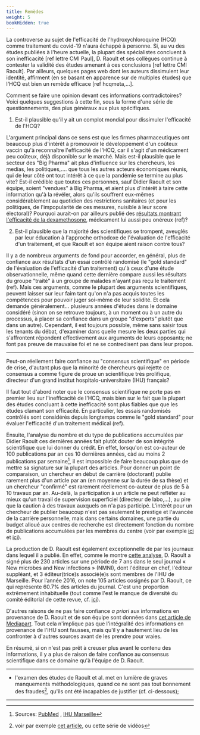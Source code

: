 ```yaml
---
title: Remèdes
weight: 5
bookHidden: true
---
```


La controverse au sujet de l'efficacité de l'hydroxychloroquine (HCQ) comme traitement du covid-19 n'aura échappé à personne. Si, au vu des études publiées à l'heure actuelle, la plupart des spécialistes concluent à son inefficacité [ref lettre CMI Paul], D. Raoult et ses collègues continue à contester la validité des études amenant à ces conclusions [ref lettre CMI Raoult]. Par ailleurs, quelques pages web dont les auteurs dissimulent leur identité, affirment (en se basant en apparence sur de multiples études) que l'HCQ est bien un remède efficace [ref hcqmeta,...].

Comment se faire une opinion devant ces informations contradictoires? 
Voici quelques suggestions à cette fin, sous la forme d'une série de questionnements, des plus généraux aux plus spécifiques.

1. Est-il plausible qu'il y ait un complot mondial pour dissimuler l'efficacité de l'HCQ?

L'argument principal dans ce sens est que les firmes pharmaceutiques ont beaucoup plus d'intérêt à promouvoir le développement d'un coûteux vaccin qu'à reconnaître l'efficacité de l'HCQ, car il s'agit d'un médicament peu coûteux, déjà disponible sur le marché. Mais est-il plausible que le secteur des "Big Pharma" ait plus d'influence sur les chercheurs, les medias, les politiques,.... que tous les autres acteurs économiques réunis, qui de leur côté ont tout intérêt à ce que la pandémie se termine au plus vite? Est-il crédible que toutes ces personnes, sauf Didier Raoult et son équipe, soient "vendues" à Big Pharma, et aient plus d'intérêt à taire cette information qu'à la révéler, alors qu'ils souffrent eux-mêmes considérablement au quotidien des restrictions sanitaires (et pour les politiques, de l'impopularité de ces mesures, nuisible à leur score électoral)?
Pourquoi aurait-on par ailleurs publié des [résultats montrant l'efficacité de la dexamethosone](https://www.recoverytrial.net/news/low-cost-dexamethasone-reduces-death-by-up-to-one-third-in-hospitalised-patients-with-severe-respiratory-complications-of-covid-19), médicament lui aussi peu onéreux (ref)?

2. Est-il plausible que la majorité des scientifiques se trompent, aveuglés par leur éducation à l'approche orthodoxe de l'évaluation de l'efficacité d'un traitement, et que Raoult et son équipe aient raison contre tous?

Il y a de nombreux arguments de fond pour accorder, en général, plus de confiance aux résultats d'un essai contrôlé randomisé (le "gold standard" de l'évaluation de l'efficacité d'un traitement) qu'à ceux d'une étude observationnelle, même quand cette dernière compare aussi les résultats du groupe "traité" à un groupe de malades n'ayant pas reçu le traitement (ref). Mais ces arguments, comme le plupart des arguments scientifiques, peuvent laisser sur leur faim tant qu'on n'a pas acquis toutes les compétences pour pouvoir juger soi-même de leur solidité. Et cela demande généralement... plusieurs années d'études dans le domaine considéré (sinon on se retrouve toujours, à un moment ou à un autre du processus, à placer sa confiance dans un groupe "d'experts" plutôt que dans un autre). Cependant, il est toujours possible, même sans saisir tous les tenants du débat, d'examiner dans quelle mesure les deux parties qui s'affrontent répondent effectivement aux arguments de leurs opposants; ne font pas preuve de mauvaise foi et ne se contredisent pas dans leur propos.  

---

Peut-on réellement faire confiance au "consensus scientifique" en période de crise, d'autant plus que la minorité de chercheurs qui rejette ce consensus a comme figure de proue un scientifique très prolifique, directeur d'un grand institut hospitalo-universitaire (IHU) français?

Il faut tout d'abord noter que le consensus scientifique ne porte pas en premier lieu sur l'inefficacité de l'HCQ, mais bien sur le fait que la plupart des études concluant à cette inefficacité sont plus fiables que que les études clamant son efficacité. En particulier, les essais randomisés contrôlés sont considérés depuis longtemps comme le "gold standard" pour évaluer l'efficacité d'un traitement médical (ref).

Ensuite, l'analyse du nombre et du type de publications accumulées par Didier Raoult ces dernières années fait plutôt douter de son intégrité scientifique que lui donner du crédit. En effet, lorsqu'on est co-auteur de 100 publications par an ces 10 dernières années, càd au moins 2 publications par semaine[^pubraoult], il est impossible de faire beaucoup plus que de mettre sa signature sur la plupart des articles. Pour donner un point de comparaison, un chercheur en début de carrière (doctorant) publie rarement plus d'un article par an (en moyenne sur la durée de sa thèse) et un chercheur "confirmé" est rarement réellement co-auteur de plus de 5 à 10 travaux par an. Au-delà, la participation à un article ne peut refléter au mieux qu'un travail de supervision superficiel (directeur de labo,...), au pire que la caution à des travaux auxquels on n'a pas participé.
L'intérêt pour un chercheur de publier beaucoup n'est pas seulement le prestige et l'avancée de la carrière personnelle, mais dans certains domaines, une partie du budget alloué aux centres de recherche est directement fonction du nombre de publications accumulées par les membres du centre (voir par exemple [ici](https://www.lemonde.fr/sciences/article/2020/06/15/lancetgate-publier-beaucoup-dans-des-revues-scientifiques-peut-rapporter-gros_6042952_1650684.html) et [ici](https://twitter.com/Larhumato/status/1270622477195018240)).
 
La production de D. Raoult est également exceptionnelle de par les journaux dans lequel il a publié. En effet, comme le montre [cette analyse](https://rechercheindependante.blogspot.com/2020/11/didier-raoult-et-les-publications.html), D. Raoult a signé plus de 230 articles sur une période de 7 ans dans le seul journal « New microbes and New infections » (NMNI), dont l'éditeur en chef, l'éditeur suppléant, et 3 éditeur(trice)s associé(e)s sont membres de l'IHU de Marseille. Pour l’année 2016, on note 105 articles cosignés par D. Raoult, ce qui représente 60.7% des articles du journal. C'est une proportion extrêmement inhabituelle (tout comme l'est le manque de diversité du comité éditorial de cette revue, cf.  [ici](https://twitter.com/TatayoyoKesski1/status/1330891655294148610)).

D'autres raisons de ne pas faire confiance _a priori_ aux informations en provenance de D. Raoult et de son équipe sont données dans [cet article de Mediapart](http://sante-secu-social.npa2009.org/?Mediapart-Chloroquine-pourquoi-le-passe-de-Didier-Raoult-joue-contre-lui). Tout cela n'implique pas que l'intégralité des informations en provenance de l'IHU sont fausses, mais qu'il y a hautement lieu de les confronter à d'autres sources avant de les prendre pour vraies.

En résumé, si on n'est pas prêt à creuser plus avant le contenu des informations, il y a plus de raison de faire confiance au consensus scientifique dans ce domaine qu'à l'équipe de D. Raoult.


---


 * l'examen des études de Raoult et al. met en lumière de graves manquements méthodologiques, quand ce ne sont pas tout bonnement des fraudes[^etudesraoult], qu'ils ont été incapables de justifier (cf. ci-dessous);
 
 [^etudesraoult]: voir par exemple [cet article](https://rechercheindependante.blogspot.com/2020/04/les-etudes-falsifiees-sur.html), ou cette série de vidéos


-----

[^pubraoult]: Sources: [PubMed]( https://pubmed.ncbi.nlm.nih.gov/?term=Raoult%2C+Didier%5BAuthor%5D&filter=years.2011-2020) , [IHU Marseille](  https://www.mediterranee-infection.com/le-pr-didier-raoult-est-le-chercheur-europeen-dont-les-publications-ont-ete-les-plus-cites-par-la-communaute-scientifique-internationale-dans-le-domaine-des-maladies-infectieuses/)




